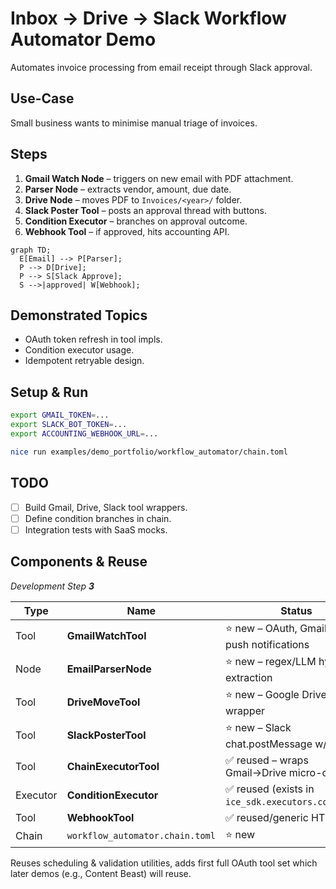 # Inbox → Drive → Slack Workflow Automator Demo

Automates invoice processing from email receipt through Slack approval.

## Use-Case
Small business wants to minimise manual triage of invoices.

## Steps
1. **Gmail Watch Node** – triggers on new email with PDF attachment.
2. **Parser Node** – extracts vendor, amount, due date.
3. **Drive Node** – moves PDF to `Invoices/<year>/` folder.
4. **Slack Poster Tool** – posts an approval thread with buttons.
5. **Condition Executor** – branches on approval outcome.
6. **Webhook Tool** – if approved, hits accounting API.

```mermaid
graph TD;
  E[Email] --> P[Parser];
  P --> D[Drive];
  P --> S[Slack Approve];
  S -->|approved| W[Webhook];
```

## Demonstrated Topics
- OAuth token refresh in tool impls.
- Condition executor usage.
- Idempotent retryable design.

## Setup & Run
```bash
export GMAIL_TOKEN=...
export SLACK_BOT_TOKEN=...
export ACCOUNTING_WEBHOOK_URL=...

nice run examples/demo_portfolio/workflow_automator/chain.toml
```

## TODO
- [ ] Build Gmail, Drive, Slack tool wrappers.
- [ ] Define condition branches in chain.
- [ ] Integration tests with SaaS mocks. 

## Components & Reuse  
*Development Step **3***

| Type | Name | Status |
|------|------|--------|
| Tool | **GmailWatchTool** | ⭐ new – OAuth, Gmail API push notifications |
| Node | **EmailParserNode** | ⭐ new – regex/LLM hybrid extraction |
| Tool | **DriveMoveTool** | ⭐ new – Google Drive API wrapper |
| Tool | **SlackPosterTool** | ⭐ new – Slack chat.postMessage w/ blocks |
| Tool | **ChainExecutorTool** | ✅ reused – wraps Gmail→Drive micro-chain |
| Executor | **ConditionExecutor** | ✅ reused (exists in `ice_sdk.executors.condition`) |
| Tool | **WebhookTool** | ✅ reused/generic HTTP POST |
| Chain | `workflow_automator.chain.toml` | ⭐ new |

Reuses scheduling & validation utilities, adds first full OAuth tool set which later demos (e.g., Content Beast) will reuse. 